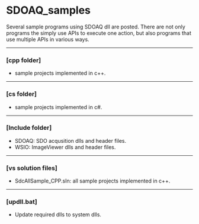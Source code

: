 # SDOAQ_samples

Several sample programs using SDOAQ dll are posted. There are not only programs the simply use APIs to execute one action, but also programs that use multiple APIs in various ways.

---
### [cpp folder]
  * sample projects implemented in c++.
---
### [cs folder]
 * sample projects implemented in c#.
---
### [Include folder]
  * SDOAQ: SDO acqusition dlls and header files.
  * WSIO: ImageViewer dlls and header files.
---
### [vs solution files]
  * SdcAllSample_CPP.sIn: all sample projects implemented in c++.
---
### [updll.bat]
  * Update required dlls to system dlls.

